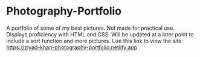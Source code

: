 # Photography-Portfolio
A portfolio of some of my best pictures. Not made for practical use. Displays proficiency with HTML and CSS. Will be updated at a later point to include a sort function and more pictures.
Use this link to view the site:
https://ziyad-khan-photography-portfolio.netlify.app
